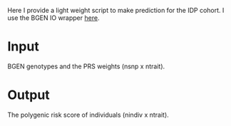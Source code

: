 Here I provide a light weight script to make prediction for the IDP cohort. 
I use the BGEN IO wrapper [here](https://github.com/liangyy/misc-tools/tree/master/bgen_io).


# Input

BGEN genotypes and the PRS weights (nsnp x ntrait).

# Output

The polygenic risk score of individuals (nindiv x ntrait).

